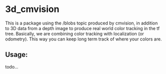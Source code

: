 3d_cmvision
==================

This is a package using the /blobs topic produced by cmvision, in addition to 3D data from a depth image to produce real world color tracking in the tf tree. Basically, we are combining color tracking with localization (or odometry). This way you can keep long term track of where your colors are.

## Usage:
todo...
